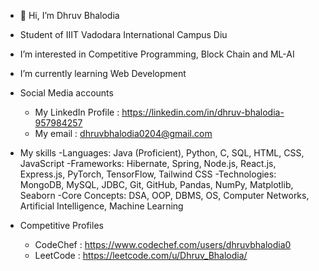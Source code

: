 - 👋 Hi, I’m Dhruv Bhalodia
- Student of IIIT Vadodara International Campus Diu
- I’m interested in Competitive Programming, Block Chain and ML-AI
- I’m currently learning Web Development

- Social Media accounts
  - My LinkedIn Profile : https://linkedin.com/in/dhruv-bhalodia-957984257
  - My email : dhruvbhalodia0204@gmail.com

- My skills
   -Languages: Java (Proficient), Python, C, SQL, HTML, CSS, JavaScript
   -Frameworks: Hibernate, Spring, Node.js, React.js, Express.js, PyTorch, TensorFlow, Tailwind CSS
   -Technologies: MongoDB, MySQL, JDBC, Git, GitHub, Pandas, NumPy, Matplotlib, Seaborn
   -Core Concepts: DSA, OOP, DBMS, OS, Computer Networks, Artificial Intelligence, Machine Learning 

- Competitive Profiles
    - CodeChef : https://www.codechef.com/users/dhruvbhalodia0
    - LeetCode : https://leetcode.com/u/Dhruv_Bhalodia/
